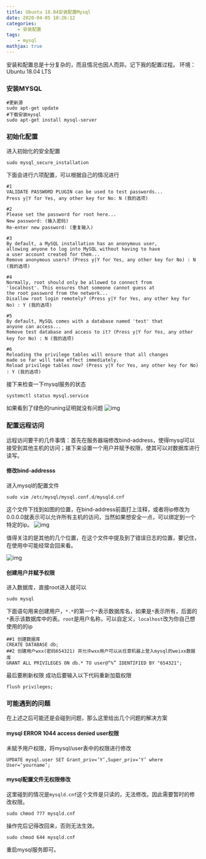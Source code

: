 ```yaml
---
title: Ubuntu 18.04安装配置Mysql
date: 2020-04-05 10:26:12
categories:
    - 安装配置
tags: 
    - mysql
mathjax: true
---
```


安装和配置总是十分复杂的，而且情况也因人而异。记下我的配置过程。
环境：Ubuntu 18.04 LTS

### 安装MYSQL

```
#更新源
sudo apt-get update
#下载安装mysql
sudo apt-get install mysql-server
```

### 初始化配置
进入初始化的安全配置
```
sudo mysql_secure_installation
```
下面会进行六项配置，可以根据自己的情况进行
```
#1
VALIDATE PASSWORD PLUGIN can be used to test passwords...
Press y|Y for Yes, any other key for No: N (我的选项)

#2
Please set the password for root here...
New password: (输入密码)
Re-enter new password: (重复输入)

#3
By default, a MySQL installation has an anonymous user,
allowing anyone to log into MySQL without having to have
a user account created for them...
Remove anonymous users? (Press y|Y for Yes, any other key for No) : N (我的选项)

#4
Normally, root should only be allowed to connect from
'localhost'. This ensures that someone cannot guess at
the root password from the network...
Disallow root login remotely? (Press y|Y for Yes, any other key for No) : Y (我的选项)

#5
By default, MySQL comes with a database named 'test' that
anyone can access...
Remove test database and access to it? (Press y|Y for Yes, any other key for No) : N (我的选项)

#6
Reloading the privilege tables will ensure that all changes
made so far will take effect immediately.
Reload privilege tables now? (Press y|Y for Yes, any other key for No) : Y (我的选项)

```

接下来检查一下mysql服务的状态
```
systemctl status mysql.service
```
如果看到了绿色的runing证明就没有问题
![img](https://s1.ax1x.com/2020/04/10/GoYl79.png)


### 配置远程访问
远程访问要干的几件事情：首先在服务器端修改bind-address，使得mysql可以接受到其他主机的访问；接下来设置一个用户并赋予权限，使其可以对数据库进行读写。

#### 修改bind-addresss
进入mysql的配置文件
```
sudo vim /etc/mysql/mysql.conf.d/mysqld.cnf
```
这个文件下找到如图的位置，在bind-address前面打上注释，或者将ip修改为0.0.0.0就表示可以允许所有主机的访问，当然如果想安全一点，可以绑定到一个特定的ip。
![img](https://s1.ax1x.com/2020/04/10/GoYMm4.png)

值得关注的是其他的几个位置，在这个文件中提及到了错误日志的位置，要记住，在使用中可能经常会回来看。

![img](https://s1.ax1x.com/2020/04/10/GoYuXF.png)

#### 创建用户并赋予权限
进入数据库，直接root进入就可以
```
sudo mysql
```
下面语句用来创建用户，`*.*`的第一个`*`表示数据库名，如果是`*`表示所有，后面的`*`表示该数据库中的表。`root`是用户名称，可以自定义，`localhost`改为你自己想使用的的ip
```
##1 创建数据库
CREATE DATABASE db;
##2 创建用户wxx(密码654321) 并允许wxx用户可以从任意机器上登入mysql的weixx数据库
GRANT ALL PRIVILEGES ON db.* TO user@“%” IDENTIFIED BY "654321"; 
```
最后要刷新权限
成功后要输入以下代码重新加载权限
```
flush privileges;
```

### 可能遇到的问题
在上述之后可能还是会碰到问题，那么这里给出几个问题的解决方案

#### mysql  ERROR 1044 access denied user权限
未赋予用户权限，将mysql/user表中的权限进行修改
```
UPDATE mysql.user SET Grant_priv=‘Y’,Super_priv=‘Y’ where User=‘yourname’;
```

#### mysql配置文件无权限修改
这里碰到的情况是`mysqld.cnf`这个文件是只读的，无法修改。因此需要暂时的修改权限。
```
sudo chmod 777 mysqld.cnf
```
操作完后记得改回来，否则无法生效。
```
sudo chmod 644 mysqld.cnf
```
重启mysql服务即可。